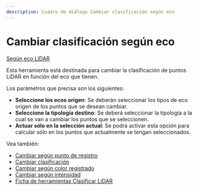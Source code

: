```yaml
---
description: Cuadro de diálogo Cambiar clasificación según eco
---
```


# Cambiar clasificación según eco

[ Según eco LIDAR](./)

Esta herramienta está destinada para cambiar la clasificación de puntos LiDAR en función del eco que tienen.

Los parámetros que precisa son los siguientes:

* **Seleccione los ecos origen**: Se deberán seleccionar los tipos de eco origen de los puntos que se desean cambiar.
* **Seleccione la tipología destino**: Se deberá seleccionar la tipología a la cual se van a cambiar los puntos que se seleccionen.
* **Actuar sólo en la selección actual**: Se podrá activar esta opción para calcular sólo en los puntos que actualmente se tengan seleccionados.

Vea también:

* [Cambiar según punto de registro](../untitled-320/untitled-62.md)
* [Cambiar clasificación](../untitled-316/untitled-59.md)
* [Cambiar según color registrado](../untitled-317/untitled-60.md)
* [Cambiar según intensidad](../untitled-319/untitled-61.md)
* [Ficha de herramientas Clasificar LiDAR](../../fichas-de-herramientas/untitled-245.md)

